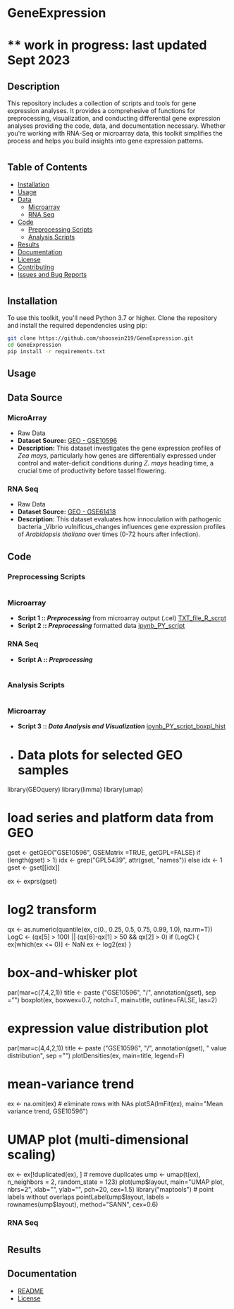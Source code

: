 # GeneExpression
#
# ** work in progress: last updated Sept 2023
## Description
This repository includes a collection of scripts and tools for gene expression analyses. It provides a comprehesive of functions for preprocessing, visualization, and conducting differential gene expression analyses providing the code, data, and documentation necessary. Whether you're working with RNA-Seq or microarray data, this toolkit simplifies the process and helps you build insights into gene expression patterns.
#
## Table of Contents
- [Installation](#installation)
- [Usage](#usage)
- [Data](#data)
  - [Microarray](#microarray)
  - [RNA Seq](#rna-seq)
- [Code](#code)
  - [Preprocessing Scripts](#preprocessing-scripts)
  - [Analysis Scripts](#analysis-scripts)
- [Results](#results)
- [Documentation](#documentation)
- [License](#license)
- [Contributing](#contributing)
- [Issues and Bug Reports](#issues-and-bug-reports)
#
#  
## Installation

To use this toolkit, you'll need Python 3.7 or higher. Clone the repository and install the required dependencies using pip:

```bash
git clone https://github.com/shoosein219/GeneExpression.git
cd GeneExpression
pip install -r requirements.txt
```
## Usage

## Data Source

### MicroArray
- Raw Data
- **Dataset Source:** [GEO - GSE10596](https://www.ncbi.nlm.nih.gov/geo/query/acc.cgi?acc=GSE10596)
- **Description:** This dataset investigates the gene expression profiles of _Zea mays_, particularly how genes are differentially expressed under control and water-deficit conditions during _Z. mays_ heading time, a crucial time of productivity before tassel flowering.

### RNA Seq
- Raw Data
- **Dataset Source:** [GEO - GSE61418](https://www.ncbi.nlm.nih.gov/geo/query/acc.cgi?acc=GSE61418)
- **Description:** This dataset evaluates how innoculation with pathogenic bacteria _Vibrio vulnificus_changes influences gene expression profiles of _Arabidopsis thaliana_ over times (0-72 hours after infection).


## Code

### Preprocessing Scripts
#
### Microarray
- **Script 1 :: _Preprocessing_** from microarray output (.cel)
  [TXT_file_R_scrpt](http://localhost:8888/edit/Desktop/microarrayExample/Rcode_convert_CEL_file.txt)
- **Script 2 :: _Preprocessing_** formatted data
  [ipynb_PY_script](http://localhost:8888/notebooks/Desktop/microarrayExample/microarray_gene_expression_data_preprocessing.ipynb)

### RNA Seq
- **Script A :: _Preprocessing_**


#
### Analysis Scripts
#
### Microarray
- **Script 3 :: _Data Analysis and Visualization_** [ipynb_PY_script_boxpl_hist](http://localhost:8888/notebooks/Desktop/microarrayExample/microarray_gene_expression_data_analysis_viz.ipynb)
- #   Data plots for selected GEO samples
library(GEOquery)
library(limma)
library(umap)

# load series and platform data from GEO

gset <- getGEO("GSE10596", GSEMatrix =TRUE, getGPL=FALSE)
if (length(gset) > 1) idx <- grep("GPL5439", attr(gset, "names")) else idx <- 1
gset <- gset[[idx]]

ex <- exprs(gset)
# log2 transform
qx <- as.numeric(quantile(ex, c(0., 0.25, 0.5, 0.75, 0.99, 1.0), na.rm=T))
LogC <- (qx[5] > 100) ||
          (qx[6]-qx[1] > 50 && qx[2] > 0)
if (LogC) { ex[which(ex <= 0)] <- NaN
  ex <- log2(ex) }

# box-and-whisker plot
par(mar=c(7,4,2,1))
title <- paste ("GSE10596", "/", annotation(gset), sep ="")
boxplot(ex, boxwex=0.7, notch=T, main=title, outline=FALSE, las=2)

# expression value distribution plot
par(mar=c(4,4,2,1))
title <- paste ("GSE10596", "/", annotation(gset), " value distribution", sep ="")
plotDensities(ex, main=title, legend=F)

# mean-variance trend
ex <- na.omit(ex) # eliminate rows with NAs
plotSA(lmFit(ex), main="Mean variance trend, GSE10596")

# UMAP plot (multi-dimensional scaling)
ex <- ex[!duplicated(ex), ]  # remove duplicates
ump <- umap(t(ex), n_neighbors = 2, random_state = 123)
plot(ump$layout, main="UMAP plot, nbrs=2", xlab="", ylab="", pch=20, cex=1.5)
library("maptools")  # point labels without overlaps
pointLabel(ump$layout, labels = rownames(ump$layout), method="SANN", cex=0.6)


### RNA Seq

#
## Results

## Documentation

- [README](#readme)
- [License](#license)
